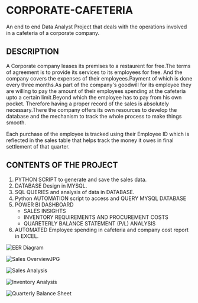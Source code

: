 # CORPORATE-CAFETERIA
An end to end Data Analyst Project that deals with the operations involved in a cafeteria of a corporate company.

## DESCRIPTION
A Corporate company leases its premises to a restaurent for free.The terms of agreement is to provide its services to its employees for free. And the company covers the expenses of their employees.Payment of which is done every three months.As part of the company's goodwill for its employee they are willing to pay the amount of their employees spending at the cafeteria upto a certain limit.Beyond which the employee has to pay from his own pocket. Therefore having a proper record of the sales is absolutely necessary.There the company offers its own resources to develop the database and the mechanism to track the whole process to make things smooth. 

Each purchase of the employee is tracked using their Employee ID which is reflected in the sales table that helps track the money it owes in final settlement of that quarter.


## CONTENTS OF THE PROJECT
1. PYTHON SCRIPT to generate and save the sales data.
2. DATABASE Design in MYSQL.
3. SQL QUERIES and analysis of data in DATABASE.
4. Python AUTOMATION script to access and QUERY MYSQL DATABASE
5. POWER BI DASHBOARD
   * SALES INSIGHTS
   * INVENTORY REQUIREMENTS AND PROCUREMENT COSTS
   * QUARETERLY BALANCE STATEMENT (P/L) ANALYSIS
6. AUTOMATED Employee spending in cafeteria and company cost report in EXCEL.

![EER Diagram](https://github.com/iwineye/CORPORATE-CAFETERIA/assets/96835772/37441353-47a4-4919-952d-097da5a9b9af)


  
![Sales OverviewJPG](https://github.com/iwineye/CORPORATE-CAFETERIA/assets/96835772/4e87b05e-9b36-478c-b5ba-ccb2ba4f63ce)


![Sales Analysis](https://github.com/iwineye/CORPORATE-CAFETERIA/assets/96835772/cea4aca0-7125-43e6-ac56-9c5e60ce7c22)


![Inventory Analysis](https://github.com/iwineye/CORPORATE-CAFETERIA/assets/96835772/c1766210-ea7f-404a-9c12-c27e67f79fb0)


![Quarterly Balance Sheet](https://github.com/iwineye/CORPORATE-CAFETERIA/assets/96835772/f0feb981-e795-4a95-b1ff-f277cbd1a63e)

   

